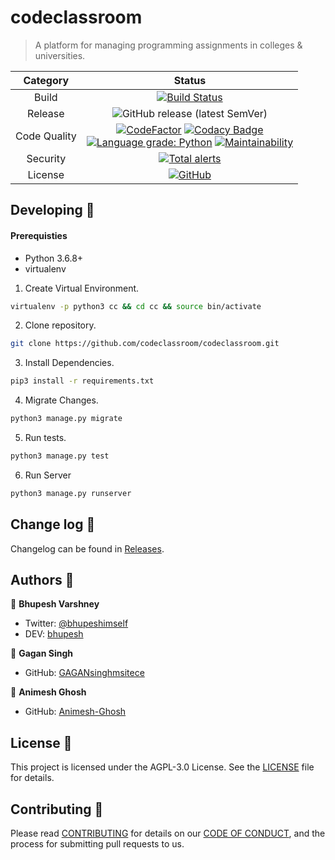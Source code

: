 # codeclassroom

> A platform for managing programming assignments in colleges & universities.

|   Category   | Status |
|:------------:|:------:|
|     Build    |  [![Build Status](https://travis-ci.org/codeclassroom/codeclassroom.svg?branch=master)](https://travis-ci.org/codeclassroom/codeclassroom)      |
|    Release   |  ![GitHub release (latest SemVer)](https://img.shields.io/github/v/release/codeclassroom/codeclassroom)      |
| Code Quality |  [![CodeFactor](https://www.codefactor.io/repository/github/codeclassroom/codeclassroom/badge)](https://www.codefactor.io/repository/github/codeclassroom/codeclassroom)  [![Codacy Badge](https://api.codacy.com/project/badge/Grade/91c4c80af77442d5979eb5253afa3759)](https://www.codacy.com/gh/codeclassroom/codeclassroom?utm_source=github.com&amp;utm_medium=referral&amp;utm_content=codeclassroom/codeclassroom&amp;utm_campaign=Badge_Grade)  <br>  [![Language grade: Python](https://img.shields.io/lgtm/grade/python/g/codeclassroom/codeclassroom.svg?logo=lgtm&logoWidth=18)](https://lgtm.com/projects/g/codeclassroom/codeclassroom/context:python)   [![Maintainability](https://api.codeclimate.com/v1/badges/982b856aa598f852f9a8/maintainability)](https://codeclimate.com/github/codeclassroom/codeclassroom/maintainability)   |
|   Security   |  [![Total alerts](https://img.shields.io/lgtm/alerts/g/codeclassroom/codeclassroom.svg?logo=lgtm&logoWidth=18)](https://lgtm.com/projects/g/codeclassroom/codeclassroom/alerts/)      |
|    License   |  [![GitHub](https://img.shields.io/github/license/codeclassroom/codeclassroom)](https://github.com/codeclassroom/codeclassroom/blob/master/LICENSE)      |

## Developing 👷

#### Prerequisties
- Python 3.6.8+
- virtualenv

1. Create Virtual Environment.
```bash
virtualenv -p python3 cc && cd cc && source bin/activate
```
2. Clone repository.
```bash
git clone https://github.com/codeclassroom/codeclassroom.git
```
3. Install Dependencies.
```bash
pip3 install -r requirements.txt
```
4. Migrate Changes.
```bash
python3 manage.py migrate
```
5. Run tests.
```bash
python3 manage.py test
```
6. Run Server
```bash
python3 manage.py runserver
```

## Change log 📝

Changelog can be found in [Releases](https://github.com/codeclassroom/codeclassroom/releases).

## Authors 🔮

👥 **Bhupesh Varshney**

- Twitter: [@bhupeshimself](https://twitter.com/bhupeshimself)
- DEV: [bhupesh](https://dev.to/bhupesh)

👥 **Gagan Singh**

- GitHub: [GAGANsinghmsitece](https://github.com/GAGANsinghmsitece)

👥 **Animesh Ghosh**

- GitHub: [Animesh-Ghosh](https://github.com/Animesh-Ghosh)


## License 📜

This project is licensed under the AGPL-3.0 License. See the [LICENSE](LICENSE) file for details.

## Contributing 🍰

Please read [CONTRIBUTING](CONTRIBUTING.md) for details on our [CODE OF CONDUCT](CODE_OF_CONDUCT.md), and the process for submitting pull requests to us.
